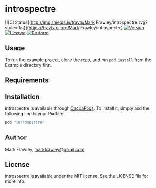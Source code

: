 # introspectre

[![CI Status](http://img.shields.io/travis/Mark Frawley/introspectre.svg?style=flat)](https://travis-ci.org/Mark Frawley/introspectre)
[![Version](https://img.shields.io/cocoapods/v/introspectre.svg?style=flat)](http://cocoapods.org/pods/introspectre)
[![License](https://img.shields.io/cocoapods/l/introspectre.svg?style=flat)](http://cocoapods.org/pods/introspectre)
[![Platform](https://img.shields.io/cocoapods/p/introspectre.svg?style=flat)](http://cocoapods.org/pods/introspectre)

## Usage

To run the example project, clone the repo, and run `pod install` from the Example directory first.

## Requirements

## Installation

introspectre is available through [CocoaPods](http://cocoapods.org). To install
it, simply add the following line to your Podfile:

```ruby
pod "introspectre"
```

## Author

Mark Frawley, markfrawley@gmail.com

## License

introspectre is available under the MIT license. See the LICENSE file for more info.
